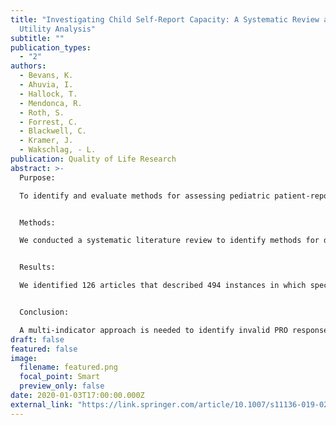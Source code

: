 ```yaml
---
title: "Investigating Child Self-Report Capacity: A Systematic Review and
  Utility Analysis"
subtitle: ""
publication_types:
  - "2"
authors:
  - Bevans, K.
  - Ahuvia, I.
  - Hallock, T.
  - Mendonca, R.
  - Roth, S.
  - Forrest, C.
  - Blackwell, C.
  - Kramer, J.
  - Wakschlag, - L.
publication: Quality of Life Research
abstract: >-
  Purpose: 

  To identify and evaluate methods for assessing pediatric patient-reported outcome (PRO) data quality at the individual level.


  Methods: 

  We conducted a systematic literature review to identify methods for detecting invalid responses to PRO measures. Eight data quality indicators were applied to child-report data collected from 1780 children ages 8–11 years. We grouped children with similar data quality patterns and tested for between-group differences in factors hypothesized to influence self-report capacity.


  Results: 

  We identified 126 articles that described 494 instances in which special measures or statistical techniques were applied to evaluate data quality at the individual level. We identified 22 data quality indicator subtypes: 9 direct methods (require administration of special items) and 13 archival techniques (statistical procedures applied to PRO data post hoc). Application of archival techniques to child-report PRO data revealed 3 distinct patterns (or classes) of the data quality indicators. Compared to class 1 (56%), classes 2 (36%) and 3 (8%) had greater variation in their PRO item responses. Three archival indicators were especially useful for differentiating plausible item response variation (class 2) from statistically unlikely response patterns (class 3). Neurodevelopmental conditions, which are associated with a range of cognitive processing challenges, were more common among children in class 3.


  Conclusion: 

  A multi-indicator approach is needed to identify invalid PRO responses. Once identified, assessment environments and measurement tools should be adapted to best support these individuals’ self-report capacity. Individual-level data quality indicators can be used to gauge the effectiveness of these accommodations.
draft: false
featured: false
image:
  filename: featured.png
  focal_point: Smart
  preview_only: false
date: 2020-01-03T17:00:00.000Z
external_link: "https://link.springer.com/article/10.1007/s11136-019-02387-3"
---
```

